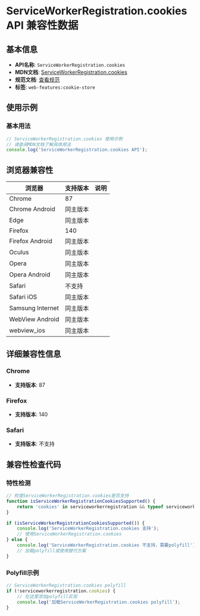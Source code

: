 # ServiceWorkerRegistration.cookies API 兼容性数据

## 基本信息

- **API名称**: `ServiceWorkerRegistration.cookies`
- **MDN文档**: [ServiceWorkerRegistration.cookies](https://developer.mozilla.org/docs/Web/API/ServiceWorkerRegistration/cookies)
- **规范文档**: [查看规范](https://cookiestore.spec.whatwg.org/#dom-serviceworkerregistration-cookies)
- **标签**: `web-features:cookie-store`

## 使用示例

### 基本用法

```javascript
// ServiceWorkerRegistration.cookies 使用示例
// 请查阅MDN文档了解具体用法
console.log('ServiceWorkerRegistration.cookies API');
```

## 浏览器兼容性

| 浏览器 | 支持版本 | 说明 |
|--------|----------|------|
| Chrome | 87 |  |
| Chrome Android | 同主版本 |  |
| Edge | 同主版本 |  |
| Firefox | 140 |  |
| Firefox Android | 同主版本 |  |
| Oculus | 同主版本 |  |
| Opera | 同主版本 |  |
| Opera Android | 同主版本 |  |
| Safari | 不支持 |  |
| Safari iOS | 同主版本 |  |
| Samsung Internet | 同主版本 |  |
| WebView Android | 同主版本 |  |
| webview_ios | 同主版本 |  |

## 详细兼容性信息

### Chrome

- **支持版本**: 87

### Firefox

- **支持版本**: 140

### Safari

- **支持版本**: 不支持

## 兼容性检查代码

### 特性检测

```javascript
// 检查ServiceWorkerRegistration.cookies是否支持
function isServiceWorkerRegistrationCookiesSupported() {
    return 'cookies' in serviceworkerregistration && typeof serviceworkerregistration.cookies === 'function';
}

if (isServiceWorkerRegistrationCookiesSupported()) {
    console.log('ServiceWorkerRegistration.cookies 支持');
    // 使用ServiceWorkerRegistration.cookies
} else {
    console.log('ServiceWorkerRegistration.cookies 不支持，需要polyfill');
    // 加载polyfill或使用替代方案
}
```

### Polyfill示例

```javascript
// ServiceWorkerRegistration.cookies polyfill
if (!serviceworkerregistration.cookies) {
    // 在这里添加polyfill实现
    console.log('加载ServiceWorkerRegistration.cookies polyfill');
}
```

